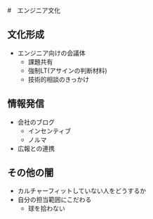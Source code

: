 #　エンジニア文化

## 文化形成

* エンジニア向けの会議体
  * 課題共有
  * 強制LT(アサインの判断材料)
  * 技術的相談のきっかけ

## 情報発信

* 会社のブログ
  * インセンティブ
  * ノルマ
* 広報との連携

## その他の闇

* カルチャーフィットしていない人をどうするか
* 自分の担当範囲にこだわる
  * 球を拾わない
